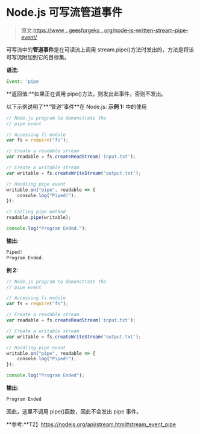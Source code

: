 # Node.js 可写流管道事件

> 原文:[https://www . geesforgeks . org/node-js-written-stream-pipe-event/](https://www.geeksforgeeks.org/node-js-writable-stream-pipe-event/)

可写流中的**管道事件**是在可读流上调用 stream.pipe()方法时发出的，方法是将该可写流附加到它的目标集。

**语法:**

```js
Event: 'pipe'
```

**返回值:**如果正在调用 pipe()方法，则发出此事件，否则不发出。

以下示例说明了**“管道”事件**在 Node.js:
**示例 1:** 中的使用

```js
// Node.js program to demonstrate the     
// pipe event

// Accessing fs module
var fs = require("fs");

// Create a readable stream
var readable = fs.createReadStream('input.txt');

// Create a writable stream
var writable = fs.createWriteStream('output.txt');

// Handling pipe event
writable.on("pipe", readable => {
    console.log("Piped!");
});

// Calling pipe method
readable.pipe(writable);

console.log("Program Ended.");
```

**输出:**

```js
Piped!
Program Ended.

```

**例 2:**

```js
// Node.js program to demonstrate the     
// pipe event

// Accessing fs module
var fs = require("fs");

// Create a readable stream
var readable = fs.createReadStream('input.txt');

// Create a writable stream
var writable = fs.createWriteStream('output.txt');

// Handling pipe event
writable.on("pipe", readable => {
    console.log("Piped!");
});

console.log("Program Ended");
```

**输出:**

```js
Program Ended

```

因此，这里不调用 pipe()函数，因此不会发出 pipe 事件。

**参考:**T2】https://nodejs.org/api/stream.html#stream_event_pipe